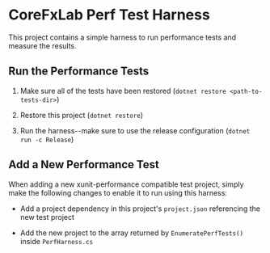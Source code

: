 # CoreFxLab Perf Test Harness

This project contains a simple harness to run performance tests and measure the
results.

## Run the Performance Tests

1. Make sure all of the tests have been restored
   (`dotnet restore <path-to-tests-dir>`)

2. Restore this project
   (`dotnet restore`)

3. Run the harness--make sure to use the release configuration
   (`dotnet run -c Release`)

## Add a New Performance Test

When adding a new xunit-performance compatible test project, simply make the
following changes to enable it to run using this harness:

* Add a project dependency in this project's `project.json` referencing the new
  test project

* Add the new project to the array returned by `EnumeratePerfTests()` inside
  `PerfHarness.cs`
